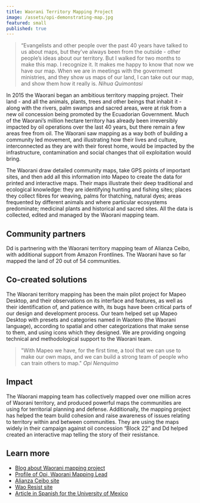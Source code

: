 ```yaml
---
title: Waorani Territory Mapping Project
image: /assets/opi-demonstrating-map.jpg
featured: small
published: true
---
```

> “Evangelists and other people over the past 40 years have talked to us about
> maps, but they’ve always been from the outside - other people’s ideas about
> our territory. But I walked for two months to make this map. I recognize it.
> It makes me happy to know that now we have our map. When we are in meetings
> with the government ministries, and they show us maps of our land, I can take
> out our map, and show them how it really is.  <cite>Nihua Quimontasi</cite>

In 2015 the Waorani began an ambitious territory mapping project. Their land - and all the animals, plants, trees and other beings that inhabit it - along with the rivers, palm swamps and sacred areas, were at risk from a new oil concession being promoted by the Ecuadorian Government. Much of the Waorani’s million hectare territory has already been irreversibly impacted by oil operations over the last 40 years, but there remain a few areas free from oil. The Waorani saw mapping as a way both of building a community led movement, and illustrating how their lives and culture, interconnected as they are with their forest home, would be impacted by the infrastructure, contamination and social changes that oil exploitation would bring.

The Waorani draw detailed community maps, take GPS points of important sites, and then add all this information into Mapeo to create the data for printed and interactive maps. Their maps illustrate their deep traditional and ecological knowledge: they are identifying hunting and fishing sites; places they collect fibres for weaving, palms for thatching, natural dyes; areas frequented by different animals and where particular ecosystems predominate; medicinal plants and historical and sacred sites. All the data is collected, edited and managed by the Waorani mapping team.

## Community partners

Dd is partnering with the Waorani territory mapping team of Alianza Ceibo, with additional support from Amazon Frontlines. The Waorani have so far mapped the land of 20 out of 54 communities.

## Co-created solutions

The Waorani territory mapping has been the main pilot project for Mapeo Desktop, and their observations on its interface and features, as well as their identification of, and patience with, its bugs have been critical parts of our design and development process. Our team helped set up Mapeo Desktop with presets and categories named in Waotero (the Waorani language), according to spatial and other categorizations that make sense to them, and using icons which they designed. We are providing ongoing technical and methodological support to the Waorani team.

> "With Mapeo we have, for the first time, a tool that we can use to make our
> own maps, and we can build a strong team of people who can train others to
> map." <cite>Opi Nenquimo</cite>

## Impact

The Waorani mapping team has collectively mapped over one million acres of Waorani territory, and produced powerful maps the communities are using for territorial planning and defense. Additionally, the mapping project has helped the team build cohesion and raise awareness of issues relating to territory within and between communities. They are using the maps widely in their campaign against oil concession “Block 22” and Dd helped created an interactive map telling the story of their resistance.

## Learn more

- [Blog about Waorani mapping project](https://www.digital-democracy.org/blog/update-from-the-ecuadorian-amazon/)
- [Profile of Opi, Waorani Mapping Lead](https://www.digital-democracy.org/blog/indigenous-peoples-day/#waponi)
- [Alianza Ceibo site](https://alianzaceibo.org)
- [Wao Resist site](https://waoresist.amazonfrontlines.org)
- [Article in Spanish for the University of Mexico](https://www.revistadelauniversidad.mx/articles/15aa78e7-d712-4ae5-8daf-9431390313bd/mapeo-territorial-waorani)
